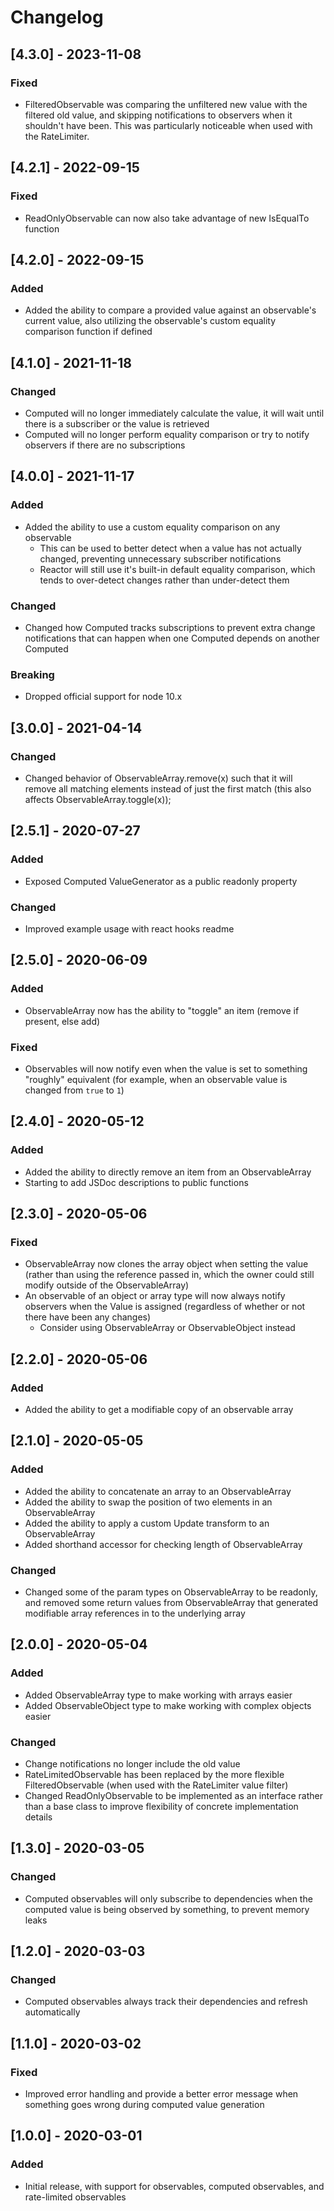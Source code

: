 # Changelog

## [4.3.0] - 2023-11-08
### Fixed
* FilteredObservable was comparing the unfiltered new value with the filtered old value, and skipping notifications to observers when it shouldn't have been.  This was particularly noticeable when used with the RateLimiter.

## [4.2.1] - 2022-09-15
### Fixed
* ReadOnlyObservable can now also take advantage of new IsEqualTo function

## [4.2.0] - 2022-09-15
### Added
* Added the ability to compare a provided value against an observable's current value, also utilizing the observable's custom equality comparison function if defined

## [4.1.0] - 2021-11-18
### Changed
* Computed will no longer immediately calculate the value, it will wait until there is a subscriber or the value is retrieved
* Computed will no longer perform equality comparison or try to notify observers if there are no subscriptions

## [4.0.0] - 2021-11-17
### Added
 * Added the ability to use a custom equality comparison on any observable
   * This can be used to better detect when a value has not actually changed, preventing unnecessary subscriber notifications
   * Reactor will still use it's built-in default equality comparison, which tends to over-detect changes rather than under-detect them
### Changed
* Changed how Computed tracks subscriptions to prevent extra change notifications that can happen when one Computed depends on another Computed
### Breaking
* Dropped official support for node 10.x

## [3.0.0] - 2021-04-14
### Changed
* Changed behavior of ObservableArray.remove(x) such that it will remove all matching elements instead of just the first match (this also affects ObservableArray.toggle(x));

## [2.5.1] - 2020-07-27
### Added
* Exposed Computed ValueGenerator as a public readonly property
### Changed
* Improved example usage with react hooks readme

## [2.5.0] - 2020-06-09
### Added
* ObservableArray now has the ability to "toggle" an item (remove if present, else add)
### Fixed
* Observables will now notify even when the value is set to something "roughly" equivalent (for example, when an observable value is changed from `true` to `1`)

## [2.4.0] - 2020-05-12
### Added
* Added the ability to directly remove an item from an ObservableArray
* Starting to add JSDoc descriptions to public functions

## [2.3.0] - 2020-05-06
### Fixed
* ObservableArray now clones the array object when setting the value (rather than using the reference passed in, which the owner could still modify outside of the ObservableArray)
* An observable of an object or array type will now always notify observers when the Value is assigned (regardless of whether or not there have been any changes)
  * Consider using ObservableArray or ObservableObject instead

## [2.2.0] - 2020-05-06
### Added
* Added the ability to get a modifiable copy of an observable array

## [2.1.0] - 2020-05-05
### Added
* Added the ability to concatenate an array to an ObservableArray
* Added the ability to swap the position of two elements in an ObservableArray
* Added the ability to apply a custom Update transform to an ObservableArray
* Added shorthand accessor for checking length of ObservableArray
### Changed
* Changed some of the param types on ObservableArray to be readonly, and removed some return values from ObservableArray that generated modifiable array references in to the underlying array

## [2.0.0] - 2020-05-04
### Added
* Added ObservableArray type to make working with arrays easier
* Added ObservableObject type to make working with complex objects easier
### Changed
* Change notifications no longer include the old value
* RateLimitedObservable has been replaced by the more flexible FilteredObservable (when used with the RateLimiter value filter)
* Changed ReadOnlyObservable to be implemented as an interface rather than a base class to improve flexibility of concrete implementation details

## [1.3.0] - 2020-03-05
### Changed
* Computed observables will only subscribe to dependencies when the computed value is being observed by something, to prevent memory leaks

## [1.2.0] - 2020-03-03
### Changed
* Computed observables always track their dependencies and refresh automatically

## [1.1.0] - 2020-03-02
### Fixed
* Improved error handling and provide a better error message when something goes wrong during computed value generation

## [1.0.0] - 2020-03-01
### Added
* Initial release, with support for observables, computed observables, and rate-limited observables
